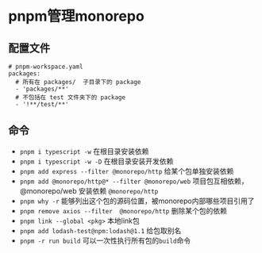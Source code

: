 # pnpm管理monorepo

## 配置文件
```
# pnpm-workspace.yaml
packages:
  # 所有在 packages/  子目录下的 package
  - 'packages/**'
  # 不包括在 test 文件夹下的 package
  - '!**/test/**'
```

## 命令

+ `pnpm i typescript -w` 在根目录安装依赖
+ `pnpm i typescript -w -D` 在根目录安装开发依赖
+ `pnpm add express --filter @monorepo/http` 给某个包单独安装依赖
+ `pnpm add @monorepo/http@* --filter @monorepo/web` 项目包互相依赖，@monorepo/web 安装依赖 `@monorepo/http`
+ `pnpm why -r` 能够列出这个包的源码位置，被monorepo内部哪些项目引用了
+ `pnpm remove axios --filter  @monorepo/http` 删除某个包的依赖
+ `pnpm link --global <pkg>` 本地link包
+ `pnpm add lodash-test@npm:lodash@1.1` 给包取别名
+ `pnpm -r run build` 可以一次性执行所有包的`build`命令
